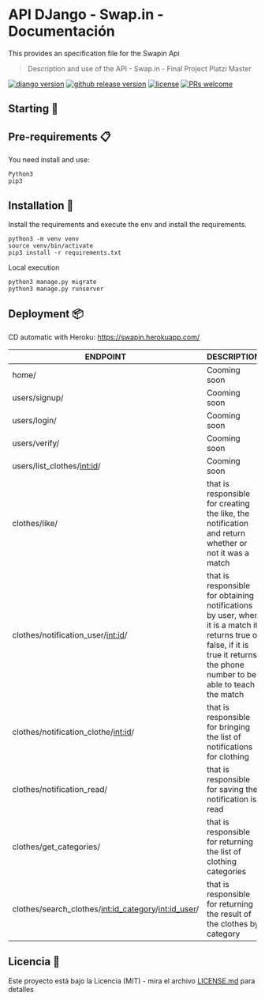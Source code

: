 # API DJango - Swap.in - Documentación

This provides an specification file for the Swapin Api

> Description and use of the API - Swap.in - Final Project Platzi Master

[![django version](https://img.shields.io/badge/django%20versions-1.11%20%7C%202.0%20%7C%202.1-blue)](https://www.djangoproject.com/) [![github release version](https://img.shields.io/github/v/release/c3-zally/api-python.svg?include_prereleases)](https://github.com/c3-zally/api-python/releases/latest)  [![license](https://img.shields.io/github/license/c3-zally/api-python.svg)](https://github.com/c3-zally/api-python/blob/master/LICENSE)  [![PRs welcome](https://img.shields.io/badge/PRs-welcome-ff69b4.svg)](https://github.com/c3-zally/api-python/issues?q=is%3Aissue+is%3Aopen+label%3A%22help+wanted%22)

## Starting 🚀

<!-- _These instructions will allow you to get a copy of the project running on your local machine for development and testing purposes._ -->


## Pre-requirements 📋
You need install and use:
```
Python3
pip3
```

## Installation 🔧
Install the requirements and execute the env and install the requirements.
```
python3 -m venv venv
source venv/bin/activate
pip3 install -r requirements.txt
```

Local execution
```
python3 manage.py migrate
python3 manage.py runserver
```

## Deployment 📦

CD automatic with Heroku: https://swapin.herokuapp.com/

| ENDPOINT | DESCRIPTION |
| ------------- | ------------- |
| home/ | Cooming soon  |
| users/signup/  | Cooming soon  |
| users/login/ | Cooming soon  |
| users/verify/ | Cooming soon  |
| users/list_clothes/<int:id>/  | Cooming soon  |
| clothes/like/  | that is responsible for creating the like, the notification and return whether or not it was a match |
| clothes/notification_user/<int:id>/  | that is responsible for obtaining notifications by user, when it is a match it returns true or false, if it is true it returns the phone number to be able to teach the match  |
| clothes/notification_clothe/<int:id>/  | that is responsible for bringing the list of notifications for clothing  |
| clothes/notification_read/  | that is responsible for saving the notification is read  |
| clothes/get_categories/  | that is responsible for returning the list of clothing categories  |
| clothes/search_clothes/<int:id_category>/<int:id_user>/  | that is responsible for returning the result of the clothes by category  |



## Licencia 📄

Este proyecto está bajo la Licencia (MIT) - mira el archivo [LICENSE.md](LICENSE.md) para detalles



